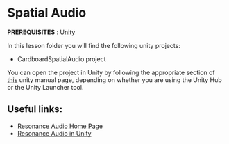 # Spatial Audio

**PREREQUISITES** : [Unity](https://unity.com/)

In this lesson folder you will find the following unity projects:
 * CardboardSpatialAudio project

You can open the project in Unity by following the appropriate section of [this](https://docs.unity3d.com/Manual/GettingStartedOpeningProjects.html) unity manual page, depending on whether you are using the Unity Hub or the Unity Launcher tool.

## Useful links:

* [Resonance Audio Home Page](https://resonance-audio.github.io/resonance-audio/)
* [Resonance Audio in Unity](https://resonance-audio.github.io/resonance-audio/develop/unity/getting-started)
